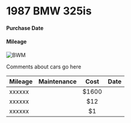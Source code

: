 1987 BMW 325is
==============
#### Purchase Date
#### Mileage

![BWM](/images/BWM.png)

Comments about cars go here

| Mileage       | Maintenance      | Cost    | Date  |
| :------------ |:-------------:   | :-----: | ----: |
| xxxxxx        |                  | $1600   |       |
| xxxxxx        |                  |   $12   |       |
| xxxxxx        |                  |    $1   |       |